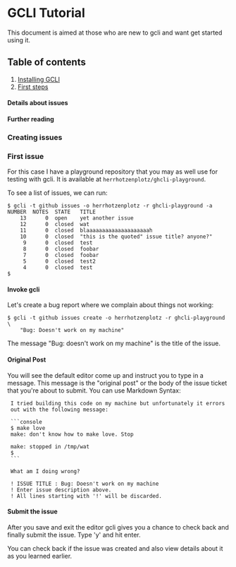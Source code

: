 # GCLI Tutorial

This document is aimed at those who are new to gcli and want get
started using it.

## Table of contents

1. [Installing GCLI](./02-Installation.html)
1. [First steps](./03-First-Steps.html)

#### Details about issues

#### Further reading

### Creating issues

### First issue

For this case I have a playground repository that you may as well use
for testing with gcli. It is available at
`herrhotzenplotz/ghcli-playground`.

To see a list of issues, we can run:

    $ gcli -t github issues -o herrhotzenplotz -r ghcli-playground -a
    NUMBER  NOTES  STATE   TITLE
        13      0  open    yet another issue
        12      0  closed  wat
        11      0  closed  blaaaaaaaaaaaaaaaaaaaah
        10      0  closed  "this is the quoted" issue title? anyone?"
         9      0  closed  test
         8      0  closed  foobar
         7      0  closed  foobar
         5      0  closed  test2
         4      0  closed  test
    $

#### Invoke gcli
Let's create a bug report where we complain about things not working:

    $ gcli -t github issues create -o herrhotzenplotz -r ghcli-playground \
        "Bug: Doesn't work on my machine"

The message "Bug: doesn't work on my machine" is the title of the
issue.

#### Original Post

You will see the default editor come up and instruct you to type in a
message. This message is the "original post" or the body of the issue
ticket that you're about to submit. You can use Markdown Syntax:

     I tried building this code on my machine but unfortunately it errors
     out with the following message:

     ```console
     $ make love
     make: don't know how to make love. Stop

     make: stopped in /tmp/wat
     $
     ```

     What am I doing wrong?

     ! ISSUE TITLE : Bug: Doesn't work on my machine
     ! Enter issue description above.
     ! All lines starting with '!' will be discarded.

#### Submit the issue

After you save and exit the editor gcli gives you a chance to check
back and finally submit the issue. Type 'y' and hit enter.

You can check back if the issue was created and also view details
about it as you learned earlier.
